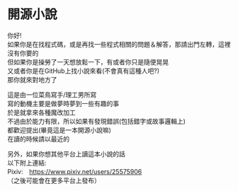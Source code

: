 # 開源小說
你好!\
如果你是在找程式碼，或是再找一些程式相關的問題＆解答，那請出門左轉，這裡沒有你要的\
但如果你是操勞了一天想放鬆一下，有或者你只是隨便晃晃\
又或者你是在GitHub上找小說來看(不會真有這種人吧?)\
那你就來對地方了

這是由一位菜鳥寫手/理工男所寫\
寫的動機主要是做夢時夢到一些有趣的事\
於是就拿來各種魔改加工\
不過由於能力有限，所以如果有發現錯誤(包括錯字或故事邏輯上)\
都歡迎提出(畢竟這是一本開源小說嘛)\
在讀的時候請以最近的

另外，如果你想其他平台上讀這本小說的話\
以下附上連結:\
Pixiv:　https://www.pixiv.net/users/25575906 \
（之後可能會在更多平台上發布）
